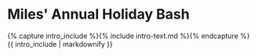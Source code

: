 <div class="well">
    <div class="row">
        <div class="col-md-12 christmas">
            <h1 class="text-center">
                <span>M</span><span>i</span><span>l</span><span>e</span><span>s'</span>
                <span>A</span><span>n</span><span>n</span><span>u</span><span>a</span><span>l</span>
                <span>H</span><span>o</span><span>l</span><span>i</span><span>d</span><span>a</span><span>y</span>
                <span>B</span><span>a</span><span>s</span><span>h</span>
            </h1>
            <p>
                {% capture intro_include %}{% include intro-text.md %}{% endcapture %}
                {{ intro_include | markdownify }}
            </p>
        </div>
    </div>
</div>
